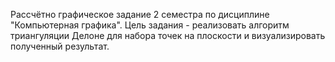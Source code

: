 Рассчётно графическое задание 2 семестра по дисциплине "Компьютерная графика". Цель задания - реализовать алгоритм триангуляции Делоне для набора точек на плоскости и визуализировать полученный результат.
